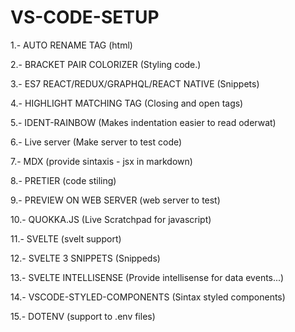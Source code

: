 # VS-CODE-SETUP

1.- AUTO RENAME TAG (html)

2.- BRACKET PAIR COLORIZER (Styling code.)

3.- ES7 REACT/REDUX/GRAPHQL/REACT NATIVE (Snippets)

4.- HIGHLIGHT MATCHING TAG (Closing and open tags)

5.- IDENT-RAINBOW (Makes indentation easier to read oderwat)

6.- Live server (Make server to test code)

7.- MDX (provide sintaxis - jsx in markdown)

8.- PRETIER (code stiling)

9.- PREVIEW ON WEB SERVER (web server to test)

10.- QUOKKA.JS (Live Scratchpad for javascript)

11.- SVELTE (svelt support)

12.- SVELTE 3 SNIPPETS (Snippeds)

13.- SVELTE INTELLISENSE (Provide intellisense for data events...)

14.- VSCODE-STYLED-COMPONENTS (Sintax styled components)

15.- DOTENV (support to .env files)

